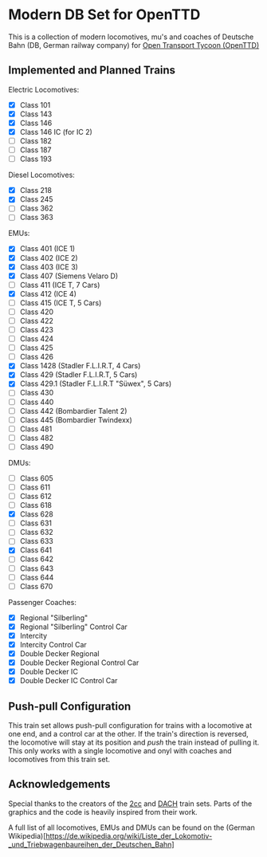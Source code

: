 # Modern DB Set for OpenTTD

This is a collection of modern locomotives, mu's and coaches of Deutsche Bahn (DB, German railway company) for [Open Transport Tycoon (OpenTTD)](https://www.openttd.org/)

## Implemented and Planned Trains

Electric Locomotives:

* [x] Class 101
* [x] Class 143
* [x] Class 146
* [x] Class 146 IC (for IC 2)
* [ ] Class 182
* [ ] Class 187
* [ ] Class 193

Diesel Locomotives:

* [x] Class 218
* [x] Class 245
* [ ] Class 362
* [ ] Class 363

EMUs:

* [x] Class 401 (ICE 1)
* [x] Class 402 (ICE 2)
* [x] Class 403 (ICE 3)
* [x] Class 407 (Siemens Velaro D)
* [ ] Class 411 (ICE T, 7 Cars)
* [x] Class 412 (ICE 4)
* [ ] Class 415 (ICE T, 5 Cars)
* [ ] Class 420
* [ ] Class 422
* [ ] Class 423
* [ ] Class 424
* [ ] Class 425
* [ ] Class 426
* [x] Class 1428 (Stadler F.L.I.R.T, 4 Cars) 
* [x] Class 429 (Stadler F.L.I.R.T, 5 Cars)
* [x] Class 429.1 (Stadler F.L.I.R.T "Süwex", 5 Cars)
* [ ] Class 430
* [ ] Class 440
* [ ] Class 442 (Bombardier Talent 2)
* [ ] Class 445 (Bombardier Twindexx)
* [ ] Class 481
* [ ] Class 482
* [ ] Class 490

DMUs:

* [ ] Class 605
* [ ] Class 611
* [ ] Class 612
* [ ] Class 618
* [x] Class 628
* [ ] Class 631
* [ ] Class 632
* [ ] Class 633
* [x] Class 641
* [ ] Class 642
* [ ] Class 643
* [ ] Class 644
* [ ] Class 670

Passenger Coaches:

* [x] Regional "Silberling"
* [x] Regional "Silberling" Control Car
* [x] Intercity
* [x] Intercity Control Car
* [x] Double Decker Regional
* [x] Double Decker Regional Control Car
* [x] Double Decker IC
* [x] Double Decker IC Control Car

## Push-pull Configuration

This train set allows push-pull configuration for trains with a locomotive at one end, and a control car at the other. If the train's direction is reversed, the locomotive will stay at its position and *push* the train instead of pulling it. This only works with a single locomotive and onyl with coaches and locomotives from this train set.

## Acknowledgements

Special thanks to the creators of the [2cc](https://wiki.openttd.org/2cc_TrainSet) and [DACH](https://www.tt-forums.net/viewtopic.php?t=56666) train sets. Parts of the graphics and the code is heavily inspired from their work.

A full list of all locomotives, EMUs and DMUs can be found on the (German Wikipedia)[https://de.wikipedia.org/wiki/Liste_der_Lokomotiv-_und_Triebwagenbaureihen_der_Deutschen_Bahn]
